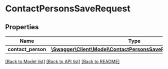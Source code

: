 # ContactPersonsSaveRequest

## Properties
Name | Type | Description | Notes
------------ | ------------- | ------------- | -------------
**contact_person** | [**\Swagger\Client\Model\ContactPersonsSaveRequestContactPerson**](ContactPersonsSaveRequestContactPerson.md) |  | 

[[Back to Model list]](../README.md#documentation-for-models) [[Back to API list]](../README.md#documentation-for-api-endpoints) [[Back to README]](../README.md)


